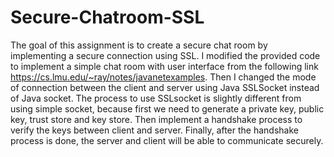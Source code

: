 # Secure-Chatroom-SSL

The goal of this assignment is to create a secure chat room by implementing a secure connection using SSL. I modified the provided code to implement a simple chat room with user interface from the following link https://cs.lmu.edu/~ray/notes/javanetexamples. Then I changed the mode of connection between the client and server using Java SSLSocket instead of Java socket. The process to use SSLsocket is slightly different from using simple socket, because first we need to generate a private key, public key, trust store and key store. Then implement a handshake process to verify the keys between client and server. Finally, after the handshake process is done, the server and client will be able to communicate securely.